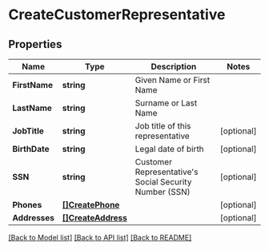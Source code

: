 # CreateCustomerRepresentative

## Properties

Name | Type | Description | Notes
------------ | ------------- | ------------- | -------------
**FirstName** | **string** | Given Name or First Name | 
**LastName** | **string** | Surname or Last Name | 
**JobTitle** | **string** | Job title of this representative | [optional] 
**BirthDate** | **string** | Legal date of birth | [optional] 
**SSN** | **string** | Customer Representative&#39;s Social Security Number (SSN) | [optional] 
**Phones** | [**[]CreatePhone**](CreatePhone.md) |  | [optional] 
**Addresses** | [**[]CreateAddress**](CreateAddress.md) |  | [optional] 

[[Back to Model list]](../README.md#documentation-for-models) [[Back to API list]](../README.md#documentation-for-api-endpoints) [[Back to README]](../README.md)


